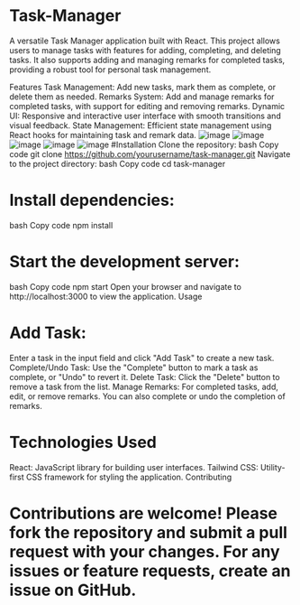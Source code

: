 # Task-Manager
A versatile Task Manager application built with React. This project allows users to manage tasks with features for adding, completing, and deleting tasks. It also supports adding and managing remarks for completed tasks, providing a robust tool for personal task management.

Features
Task Management: Add new tasks, mark them as complete, or delete them as needed.
Remarks System: Add and manage remarks for completed tasks, with support for editing and removing remarks.
Dynamic UI: Responsive and interactive user interface with smooth transitions and visual feedback.
State Management: Efficient state management using React hooks for maintaining task and remark data.
![image](https://github.com/user-attachments/assets/dd40d3c3-776d-453e-a4df-757dd4303e8f)
![image](https://github.com/user-attachments/assets/549c2383-96a5-4948-ae9a-5ff0083663b8)
![image](https://github.com/user-attachments/assets/c9e544d0-07a6-4055-b1a1-719fe842c353)
![image](https://github.com/user-attachments/assets/3d594aa8-3e20-4e88-be25-7447388bbe31)
![image](https://github.com/user-attachments/assets/99e1b9e9-05f0-43ee-8f99-12881ec53d9c)
#Installation
Clone the repository:
bash
Copy code
git clone https://github.com/yourusername/task-manager.git
Navigate to the project directory:
bash
Copy code
cd task-manager
# Install dependencies:
bash
Copy code
npm install
# Start the development server:
bash
Copy code
npm start
Open your browser and navigate to http://localhost:3000 to view the application.
Usage
# Add Task: 
Enter a task in the input field and click "Add Task" to create a new task.
Complete/Undo Task: Use the "Complete" button to mark a task as complete, or "Undo" to revert it.
Delete Task: Click the "Delete" button to remove a task from the list.
Manage Remarks: For completed tasks, add, edit, or remove remarks. You can also complete or undo the completion of remarks.
# Technologies Used
React: JavaScript library for building user interfaces.
Tailwind CSS: Utility-first CSS framework for styling the application.
Contributing
# Contributions are welcome! Please fork the repository and submit a pull request with your changes. For any issues or feature requests, create an issue on GitHub.
